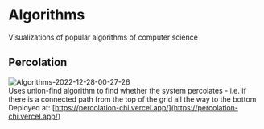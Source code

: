 # Algorithms
Visualizations of popular algorithms of computer science

## Percolation
![Algorithms-2022-12-28-00-27-26](https://user-images.githubusercontent.com/76162540/209711989-57a0569e-758d-4401-ba82-3ff9be79de49.gif)  
Uses union-find algorithm to find whether the system percolates - i.e. if there is a connected path from the top of the grid all the way to the bottom  
Deployed at: [https://percolation-chi.vercel.app/](https://percolation-chi.vercel.app/)
